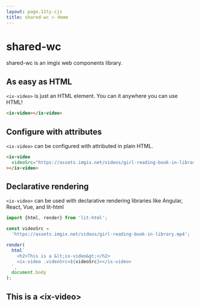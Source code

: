 ```yaml
---
layout: page.11ty.cjs
title: shared-wc ⌲ Home
---
```


# shared-wc

shared-wc is an imgix web components library.

## As easy as HTML

<section class="columns">
  <div>

`<ix-video>` is just an HTML element. You can it anywhere you can use HTML!

```html
<ix-video></ix-video>
```

  </div>
  <div>

<ix-video></ix-video>

  </div>
</section>

## Configure with attributes

<section class="columns">
  <div>

`<ix-video>` can be configured with attributed in plain HTML.

```html
<ix-video
  videoSrc="https://assets.imgix.net/videos/girl-reading-book-in-library.mp4"
></ix-video>
```

  </div>
  <div>

<ix-video videoSrc="https://assets.imgix.net/videos/girl-reading-book-in-library.mp4"></ix-video>

  </div>
</section>

## Declarative rendering

<section class="columns">
  <div>

`<ix-video>` can be used with declarative rendering libraries like Angular, React, Vue, and lit-html

```js
import {html, render} from 'lit-html';

const videoSrc =
  'https://assets.imgix.net/videos/girl-reading-book-in-library.mp4';

render(
  html`
    <h2>This is a &lt;ix-video&gt;</h2>
    <ix-video .videoSrc=${videoSrc}></ix-video>
  `,
  document.body
);
```

  </div>
  <div>

<h2>This is a &lt;ix-video&gt;</h2>
<ix-video videoSrc="https://assets.imgix.net/videos/girl-reading-book-in-library.mp4"></ix-video>

  </div>
</section>

